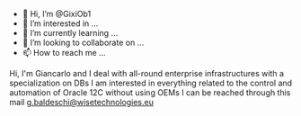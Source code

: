 - 👋 Hi, I’m @GixiOb1
- 👀 I’m interested in ...
- 🌱 I’m currently learning ...
- 💞️ I’m looking to collaborate on ...
- 📫 How to reach me ...

<!---
GixiOb1/GixiOb1 is a ✨ special ✨ repository because its `README.md` (this file) appears on your GitHub profile.
You can click the Preview link to take a look at your changes.
--->
Hi, I'm Giancarlo and I deal with all-round enterprise infrastructures with a specialization on DBs I am interested in everything related to the control and automation of Oracle 12C without using OEMs I can be reached through this mail g.baldeschi@wisetechnologies.eu

